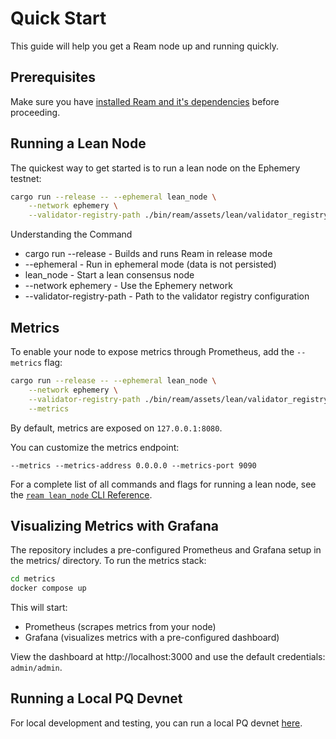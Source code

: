 # Quick Start

This guide will help you get a Ream node up and running quickly.

## Prerequisites

Make sure you have [installed Ream and it's dependencies](./installation.md) before proceeding.

## Running a Lean Node

The quickest way to get started is to run a lean node on the Ephemery testnet:

```bash
cargo run --release -- --ephemeral lean_node \
    --network ephemery \
    --validator-registry-path ./bin/ream/assets/lean/validator_registry.yml
```

Understanding the Command

- cargo run --release - Builds and runs Ream in release mode
- --ephemeral - Run in ephemeral mode (data is not persisted)
- lean_node - Start a lean consensus node
- --network ephemery - Use the Ephemery network
- --validator-registry-path - Path to the validator registry configuration


## Metrics

To enable your node to expose metrics through Prometheus, add the `--metrics` flag:

```bash
cargo run --release -- --ephemeral lean_node \
    --network ephemery \
    --validator-registry-path ./bin/ream/assets/lean/validator_registry.yml \
    --metrics
```

By default, metrics are exposed on `127.0.0.1:8080`. 

You can customize the metrics endpoint:

`--metrics --metrics-address 0.0.0.0 --metrics-port 9090`

For a complete list of all commands and flags for running a lean node, see the [`ream lean_node` CLI 
Reference](./cli/ream/lean_node.md).

## Visualizing Metrics with Grafana

The repository includes a pre-configured Prometheus and Grafana setup in the metrics/ directory. To run the metrics
stack:

```bash
cd metrics
docker compose up
```

This will start:
- Prometheus (scrapes metrics from your node)
- Grafana (visualizes metrics with a pre-configured dashboard)

View the dashboard at http://localhost:3000 and use the default credentials: `admin/admin`.

## Running a Local PQ Devnet

For local development and testing, you can run a local PQ devnet [here](https://github.com/ReamLabs/local-pq-devnet).

